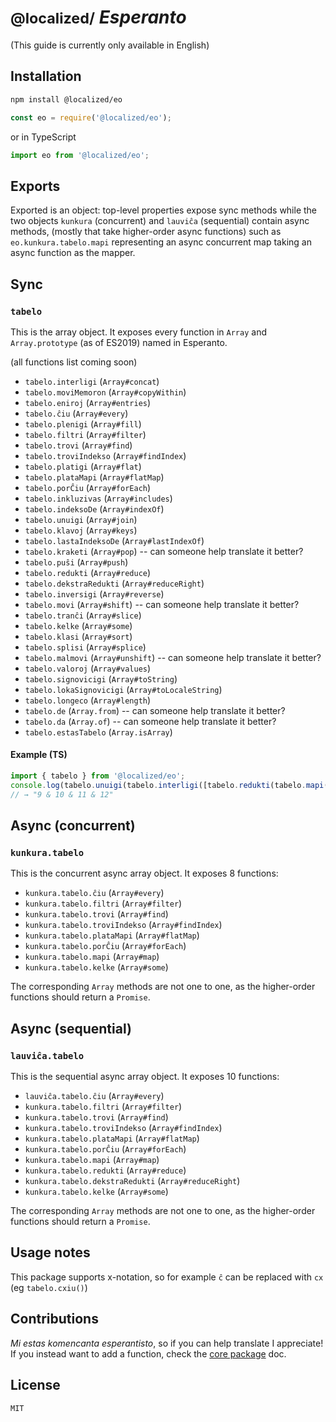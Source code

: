 # <small>@localized/</small> *Esperanto*

(This guide is currently only available in English)

## Installation

```sh
npm install @localized/eo
```

```js
const eo = require('@localized/eo');
```

or in TypeScript

```ts
import eo from '@localized/eo';
```

## Exports

Exported is an object: top-level properties expose sync methods while the two objects `kunkura` (concurrent) and `lauviĉa` (sequential) contain async methods, (mostly that take higher-order async functions) such as `eo.kunkura.tabelo.mapi` representing an async concurrent map taking an async function as the mapper.

## Sync

### `tabelo`

This is the array object. It exposes every function in `Array` and `Array.prototype` (as of ES2019) named in Esperanto.

(all functions list coming soon)

- `tabelo.interligi` (`Array#concat`)
- `tabelo.moviMemoron` (`Array#copyWithin`)
- `tabelo.eniroj` (`Array#entries`)
- `tabelo.ĉiu` (`Array#every`)
- `tabelo.plenigi` (`Array#fill`)
- `tabelo.filtri` (`Array#filter`)
- `tabelo.trovi` (`Array#find`)
- `tabelo.troviIndekso` (`Array#findIndex`)
- `tabelo.platigi` (`Array#flat`)
- `tabelo.plataMapi` (`Array#flatMap`)
- `tabelo.porĈiu` (`Array#forEach`)
- `tabelo.inkluzivas` (`Array#includes`)
- `tabelo.indeksoDe` (`Array#indexOf`)
- `tabelo.unuigi` (`Array#join`)
- `tabelo.klavoj` (`Array#keys`)
- `tabelo.lastaIndeksoDe` (`Array#lastIndexOf`)
- `tabelo.kraketi` (`Array#pop`) -- can someone help translate it better?
- `tabelo.puŝi` (`Array#push`)
- `tabelo.redukti` (`Array#reduce`)
- `tabelo.dekstraRedukti` (`Array#reduceRight`)
- `tabelo.inversigi` (`Array#reverse`)
- `tabelo.movi` (`Array#shift`) -- can someone help translate it better?
- `tabelo.tranĉi` (`Array#slice`)
- `tabelo.kelke` (`Array#some`)
- `tabelo.klasi` (`Array#sort`)
- `tabelo.splisi` (`Array#splice`)
- `tabelo.malmovi` (`Array#unshift`) -- can someone help translate it better?
- `tabelo.valoroj` (`Array#values`)
- `tabelo.signovicigi` (`Array#toString`)
- `tabelo.lokaSignovicigi` (`Array#toLocaleString`)
- `tabelo.longeco` (`Array#length`)
- `tabelo.de` (`Array.from`) -- can someone help translate it better?
- `tabelo.da` (`Array.of`) -- can someone help translate it better?
- `tabelo.estasTabelo` (`Array.isArray`)

#### Example (TS)

```ts
import { tabelo } from '@localized/eo';
console.log(tabelo.unuigi(tabelo.interligi([tabelo.redukti(tabelo.mapi([1, 2, 3], i => i + 1), (a, b) => a + b)], [10, 11, 12]), ' & '));
// → "9 & 10 & 11 & 12"
```

## Async (concurrent)

### `kunkura.tabelo`

This is the concurrent async array object. It exposes 8 functions:

- `kunkura.tabelo.ĉiu` (`Array#every`)
- `kunkura.tabelo.filtri` (`Array#filter`)
- `kunkura.tabelo.trovi` (`Array#find`)
- `kunkura.tabelo.troviIndekso` (`Array#findIndex`)
- `kunkura.tabelo.plataMapi` (`Array#flatMap`)
- `kunkura.tabelo.porĈiu` (`Array#forEach`)
- `kunkura.tabelo.mapi` (`Array#map`)
- `kunkura.tabelo.kelke` (`Array#some`)

The corresponding `Array` methods are not one to one, as the higher-order functions should return a `Promise`.

## Async (sequential)

### `lauviĉa.tabelo`

This is the sequential async array object. It exposes 10 functions:

- `lauviĉa.tabelo.ĉiu` (`Array#every`)
- `kunkura.tabelo.filtri` (`Array#filter`)
- `kunkura.tabelo.trovi` (`Array#find`)
- `kunkura.tabelo.troviIndekso` (`Array#findIndex`)
- `kunkura.tabelo.plataMapi` (`Array#flatMap`)
- `kunkura.tabelo.porĈiu` (`Array#forEach`)
- `kunkura.tabelo.mapi` (`Array#map`)
- `kunkura.tabelo.redukti` (`Array#reduce`)
- `kunkura.tabelo.dekstraRedukti` (`Array#reduceRight`)
- `kunkura.tabelo.kelke` (`Array#some`)

The corresponding `Array` methods are not one to one, as the higher-order functions should return a `Promise`.

## Usage notes

This package supports x-notation, so for example `ĉ` can be replaced with `cx` (eg `tabelo.cxiu()`)

## Contributions

*Mi estas komencanta esperantisto*, so if you can help translate I appreciate! If you instead want to add a function, check the [core package](https://www.npmjs.com/package/@localized/core) doc.

## License

`MIT`
